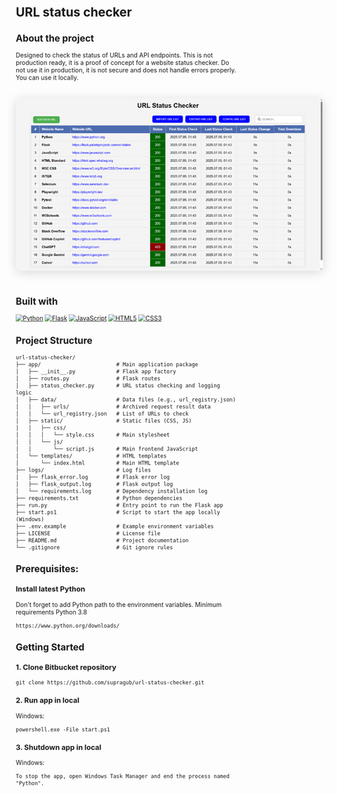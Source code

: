 # URL status checker

## About the project

Designed to check the status of URLs and API endpoints. This is not production ready, it is a proof of concept for a website status checker. Do not use it in production, it is not secure and does not handle errors properly. You can use it locally.


<p align="center">
	<img src="app/static/images/app.png" alt="App Screenshot" style="max-width: 700px; border-radius: 12px; box-shadow: 0 4px 24px rgba(0,0,0,0.15); margin: 24px 0;" />
</p>

## Built with

[![Python][Python]][Python-url]
[![Flask][Flask]][Flask-url]
[![JavaScript][JavaScript]][JavaScript-url]
[![HTML5][HTML5]][HTML5-url]
[![CSS3][CSS3]][CSS3-url]

## Project Structure

```
url-status-checker/
├── app/                        # Main application package
│   ├── __init__.py             # Flask app factory
│   ├── routes.py               # Flask routes
│   ├── status_checker.py       # URL status checking and logging logic
│   ├── data/                   # Data files (e.g., url_registry.json)
│   │   ├── urls/               # Archived request result data
│   │   └── url_registry.json   # List of URLs to check
│   ├── static/                 # Static files (CSS, JS)
│   │   ├── css/
│   │   │   └── style.css       # Main stylesheet
│   │   └── js/
│   │       └── script.js       # Main frontend JavaScript
│   └── templates/              # HTML templates
│       └── index.html          # Main HTML template
├── logs/                       # Log files
│   ├── flask_error.log         # Flask error log
│   ├── flask_output.log        # Flask output log
│   └── requirements.log        # Dependency installation log
├── requirements.txt            # Python dependencies
├── run.py                      # Entry point to run the Flask app
├── start.ps1                   # Script to start the app locally (Windows)
├── .env.example                # Example environment variables
├── LICENSE                     # License file
├── README.md                   # Project documentation
└── .gitignore                  # Git ignore rules
```

## Prerequisites:

### Install latest Python

Don't forget to add Python path to the environment variables.
Minimum requirements Python 3.8

```
https://www.python.org/downloads/
```

## Getting Started

### 1. Clone Bitbucket repository

```
git clone https://github.com/supragub/url-status-checker.git
```

### 2. Run app in local

Windows:

```
powershell.exe -File start.ps1
```

### 3. Shutdown app in local

Windows:
```
To stop the app, open Windows Task Manager and end the process named "Python".
```

[Python]: https://img.shields.io/badge/python-3670A0?style=for-the-badge&logo=python&logoColor=ffdd54
[Python-url]: https://www.python.org/
[Flask]: https://img.shields.io/badge/flask-000000?style=for-the-badge&logo=flask&logoColor=white
[Flask-url]: https://flask.palletsprojects.com/
[JavaScript]: https://img.shields.io/badge/javascript-000000?style=for-the-badge&logo=javascript&logoColor=white
[JavaScript-url]: https://www.javascript.com/
[HTML5]: https://img.shields.io/badge/html5-000000?style=for-the-badge&logo=html5&logoColor=white
[HTML5-url]: https://html.spec.whatwg.org/
[CSS3]: https://img.shields.io/badge/css3-000000?style=for-the-badge&logo=css3&logoColor=white
[CSS3-url]: https://www.w3.org/Style/CSS/Overview.en.html
